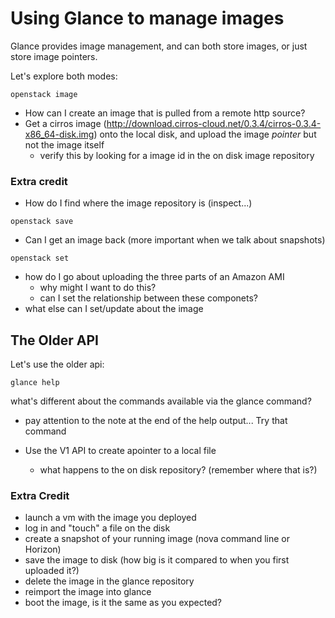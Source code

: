 # Using Glance to manage images

Glance provides image management, and can both store images, or just store image pointers.

Let's explore both modes:

```
openstack image
```

- How can I create an image that is pulled from a remote http source?
- Get a cirros image (http://download.cirros-cloud.net/0.3.4/cirros-0.3.4-x86_64-disk.img) onto the local disk, and upload the image _pointer_ but not the image itself
  - verify this by looking for a image id in the on disk image repository
### Extra credit
  - How do I find where the image repository is (inspect...)

```
openstack save
```

- Can I get an image back (more important when we talk about snapshots)

```
openstack set
```

- how do I go about uploading the three parts of an Amazon AMI
  - why might I want to do this?
  - can I set the relationship between these componets?
- what else can I set/update about the image

## The Older API

Let's use the older api:

```
glance help
```

what's different about the commands available via the glance command?
- pay attention to the note at the end of the help output... Try that command

- Use the V1 API to create apointer to a local file
  - what happens to the on disk repository? (remember where that is?)

### Extra Credit
- launch a vm with the image you deployed
- log in and "touch" a file on the disk
- create a snapshot of your running image (nova command line or Horizon)
- save the image to disk (how big is it compared to when you first uploaded it?)
- delete the image in the glance repository
- reimport the image into glance
- boot the image, is it the same as you expected?
